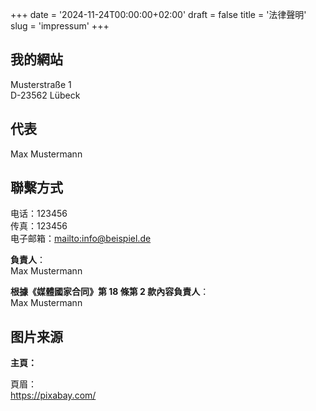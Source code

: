 +++
date = '2024-11-24T00:00:00+02:00'
draft = false
title = '法律聲明'
slug = 'impressum'
+++

## 我的網站

Musterstraße 1  
D-23562 Lübeck

## 代表

Max Mustermann

## 聯繫方式

电话：123456  
传真：123456  
电子邮箱：[mailto:info@beispiel.de](info@beispiel.de)

**負責人**：  
Max Mustermann

**根據《媒體國家合同》第 18 條第 2 款內容負責人**：  
Max Mustermann

## 图片来源

**主頁：**

頁眉：  
https://pixabay.com/
